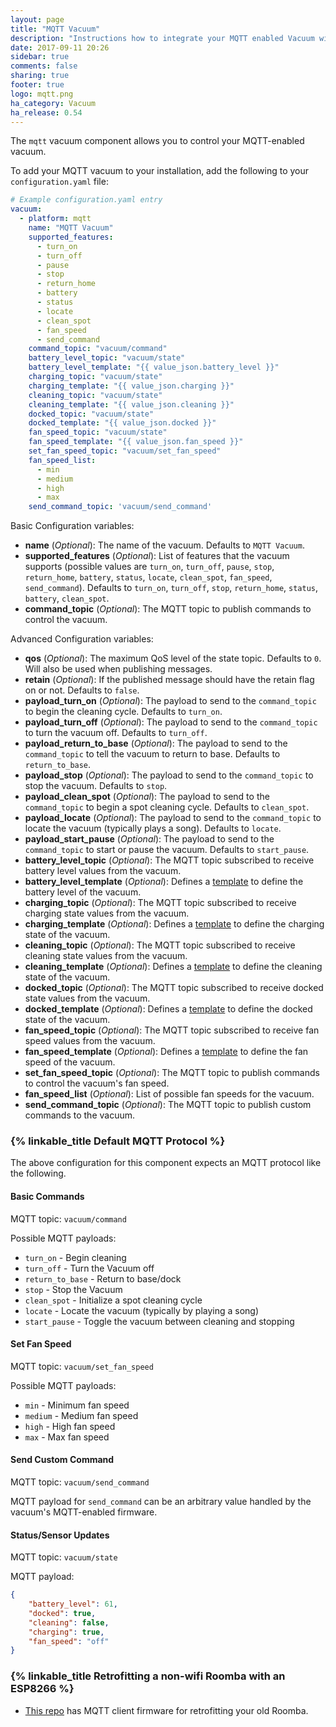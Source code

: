 ```yaml
---
layout: page
title: "MQTT Vacuum"
description: "Instructions how to integrate your MQTT enabled Vacuum within Home Assistant."
date: 2017-09-11 20:26
sidebar: true
comments: false
sharing: true
footer: true
logo: mqtt.png
ha_category: Vacuum
ha_release: 0.54
---
```


The `mqtt` vacuum component allows you to control your MQTT-enabled vacuum.

To add your MQTT vacuum to your installation, add the following to your `configuration.yaml` file:

```yaml
# Example configuration.yaml entry
vacuum:
  - platform: mqtt
    name: "MQTT Vacuum"
    supported_features:
      - turn_on
      - turn_off
      - pause
      - stop
      - return_home
      - battery
      - status
      - locate
      - clean_spot
      - fan_speed
      - send_command
    command_topic: "vacuum/command"
    battery_level_topic: "vacuum/state"
    battery_level_template: "{{ value_json.battery_level }}"
    charging_topic: "vacuum/state"
    charging_template: "{{ value_json.charging }}"
    cleaning_topic: "vacuum/state"
    cleaning_template: "{{ value_json.cleaning }}"
    docked_topic: "vacuum/state"
    docked_template: "{{ value_json.docked }}"
    fan_speed_topic: "vacuum/state"
    fan_speed_template: "{{ value_json.fan_speed }}"
    set_fan_speed_topic: "vacuum/set_fan_speed"
    fan_speed_list:
      - min
      - medium
      - high
      - max
    send_command_topic: 'vacuum/send_command'
```

Basic Configuration variables:

- **name** (*Optional*): The name of the vacuum. Defaults to `MQTT Vacuum`.
- **supported_features** (*Optional*): List of features that the vacuum supports (possible values are `turn_on`, `turn_off`, `pause`, `stop`, `return_home`, `battery`, `status`, `locate`, `clean_spot`, `fan_speed`, `send_command`). Defaults to `turn_on`, `turn_off`, `stop`, `return_home`, `status`, `battery`, `clean_spot`.
- **command_topic** (*Optional*): The MQTT topic to publish commands to control the vacuum.

Advanced Configuration variables:

- **qos** (*Optional*): The maximum QoS level of the state topic. Defaults to `0`. Will also be used when publishing messages.
- **retain** (*Optional*): If the published message should have the retain flag on or not. Defaults to `false`.
- **payload_turn_on** (*Optional*): The payload to send to the `command_topic` to begin the cleaning cycle. Defaults to `turn_on`.
- **payload_turn_off** (*Optional*): The payload to send to the `command_topic` to turn the vacuum off. Defaults to `turn_off`.
- **payload_return_to_base** (*Optional*): The payload to send to the `command_topic` to tell the vacuum to return to base. Defaults to `return_to_base`.
- **payload_stop** (*Optional*): The payload to send to the `command_topic` to stop the vacuum. Defaults to `stop`.
- **payload_clean_spot** (*Optional*): The payload to send to the `command_topic` to begin a spot cleaning cycle. Defaults to `clean_spot`.
- **payload_locate** (*Optional*): The payload to send to the `command_topic` to locate the vacuum (typically plays a song). Defaults to `locate`.
- **payload_start_pause** (*Optional*): The payload to send to the `command_topic` to start or pause the vacuum. Defaults to `start_pause`.
- **battery_level_topic** (*Optional*): The MQTT topic subscribed to receive battery level values from the vacuum.
- **battery_level_template** (*Optional*): Defines a [template](/topics/templating/) to define the battery level of the vacuum.
- **charging_topic** (*Optional*): The MQTT topic subscribed to receive charging state values from the vacuum.
- **charging_template** (*Optional*): Defines a [template](/topics/templating/) to define the charging state of the vacuum.
- **cleaning_topic** (*Optional*): The MQTT topic subscribed to receive cleaning state values from the vacuum.
- **cleaning_template** (*Optional*): Defines a [template](/topics/templating/) to define the cleaning state of the vacuum.
- **docked_topic** (*Optional*): The MQTT topic subscribed to receive docked state values from the vacuum.
- **docked_template** (*Optional*): Defines a [template](/topics/templating/) to define the docked state of the vacuum.
- **fan_speed_topic** (*Optional*): The MQTT topic subscribed to receive fan speed values from the vacuum.
- **fan_speed_template** (*Optional*): Defines a [template](/topics/templating/) to define the fan speed of the vacuum.
- **set_fan_speed_topic** (*Optional*): The MQTT topic to publish commands to control the vacuum's fan speed.
- **fan_speed_list** (*Optional*): List of possible fan speeds for the vacuum.
- **send_command_topic** (*Optional*): The MQTT topic to publish custom commands to the vacuum.

### {% linkable_title Default MQTT Protocol %}

The above configuration for this component expects an MQTT protocol like the following.

#### Basic Commands

MQTT topic: `vacuum/command`

Possible MQTT payloads:
- `turn_on` - Begin cleaning
- `turn_off` - Turn the Vacuum off
- `return_to_base` - Return to base/dock
- `stop` - Stop the Vacuum
- `clean_spot` - Initialize a spot cleaning cycle
- `locate` - Locate the vacuum (typically by playing a song)
- `start_pause` - Toggle the vacuum between cleaning and stopping

#### Set Fan Speed

MQTT topic: `vacuum/set_fan_speed`

Possible MQTT payloads:
- `min` - Minimum fan speed
- `medium` - Medium fan speed
- `high` - High fan speed
- `max` - Max fan speed

#### Send Custom Command

MQTT topic: `vacuum/send_command`

MQTT payload for `send_command` can be an arbitrary value handled by the vacuum's MQTT-enabled firmware.

#### Status/Sensor Updates

MQTT topic: `vacuum/state`

MQTT payload:
```json
{
    "battery_level": 61,
    "docked": true,
    "cleaning": false,
    "charging": true,
    "fan_speed": "off"
}
```

### {% linkable_title Retrofitting a non-wifi Roomba with an ESP8266 %}

- [This repo](https://github.com/johnboiles/esp-roomba-mqtt) has MQTT client firmware for retrofitting your old Roomba.
